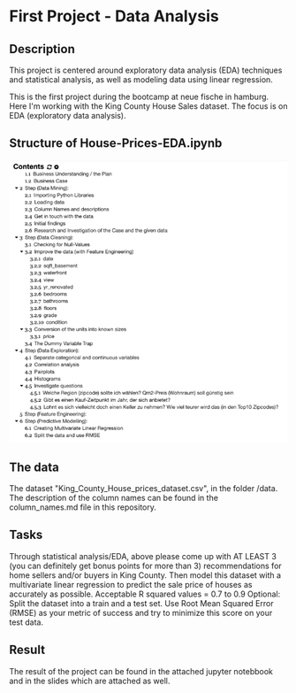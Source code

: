 # First Project - Data Analysis
## Description
This project is centered around exploratory data 
analysis (EDA) techniques and statistical analysis, 
as well as modeling data using linear regression.

This is the first project during the bootcamp at neue fische in hamburg.
Here I'm working with the King County House Sales dataset.
The focus is on EDA (exploratory data analysis).

## Structure of House-Prices-EDA.ipynb
<img src="https://github.com/osteenbeck/project_one/raw/master/figures/House-Prices-EDA_Structure.png" alt="Link" title="House Prices EDA Structure" style="zoom:150%;" />

## The data
The dataset "King_County_House_prices_dataset.csv", in the folder /data.
The description of the column names can be found in the column_names.md file in this repository.

## Tasks 
Through statistical analysis/EDA, above please come up with AT LEAST 3 (you can definitely get bonus points for more than 3) recommendations for home sellers and/or buyers in King County.
Then model this dataset with a multivariate linear regression to predict the sale price of houses as accurately as possible.
Acceptable R squared values = 0.7 to 0.9
Optional: 
Split the dataset into a train and a test set. 
Use Root Mean Squared Error (RMSE) as your metric of success and try to minimize this score on your test data.

## Result
The result of the project can be found in the attached jupyter notebbook and in the slides which are attached as well.